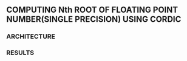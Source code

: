 ## COMPUTING Nth ROOT OF FLOATING POINT NUMBER(SINGLE PRECISION) USING CORDIC 
### ARCHITECTURE
### RESULTS
